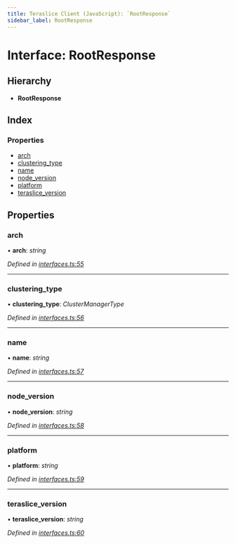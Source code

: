 ```yaml
---
title: Teraslice Client (JavaScript): `RootResponse`
sidebar_label: RootResponse
---
```


# Interface: RootResponse

## Hierarchy

* **RootResponse**

## Index

### Properties

* [arch](rootresponse.md#arch)
* [clustering_type](rootresponse.md#clustering_type)
* [name](rootresponse.md#name)
* [node_version](rootresponse.md#node_version)
* [platform](rootresponse.md#platform)
* [teraslice_version](rootresponse.md#teraslice_version)

## Properties

###  arch

• **arch**: *string*

*Defined in [interfaces.ts:55](https://github.com/terascope/teraslice/blob/d8feecc03/packages/teraslice-client-js/src/interfaces.ts#L55)*

___

###  clustering_type

• **clustering_type**: *ClusterManagerType*

*Defined in [interfaces.ts:56](https://github.com/terascope/teraslice/blob/d8feecc03/packages/teraslice-client-js/src/interfaces.ts#L56)*

___

###  name

• **name**: *string*

*Defined in [interfaces.ts:57](https://github.com/terascope/teraslice/blob/d8feecc03/packages/teraslice-client-js/src/interfaces.ts#L57)*

___

###  node_version

• **node_version**: *string*

*Defined in [interfaces.ts:58](https://github.com/terascope/teraslice/blob/d8feecc03/packages/teraslice-client-js/src/interfaces.ts#L58)*

___

###  platform

• **platform**: *string*

*Defined in [interfaces.ts:59](https://github.com/terascope/teraslice/blob/d8feecc03/packages/teraslice-client-js/src/interfaces.ts#L59)*

___

###  teraslice_version

• **teraslice_version**: *string*

*Defined in [interfaces.ts:60](https://github.com/terascope/teraslice/blob/d8feecc03/packages/teraslice-client-js/src/interfaces.ts#L60)*

